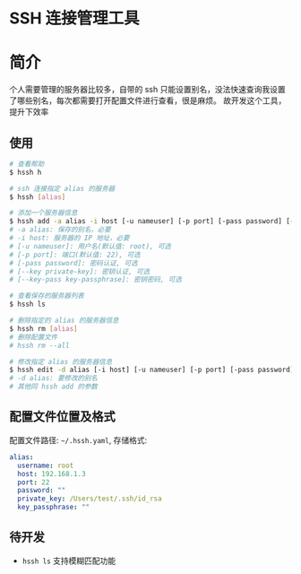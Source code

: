 # SSH 连接管理工具
# 简介
个人需要管理的服务器比较多，自带的 ssh 只能设置别名，没法快速查询我设置了哪些别名，每次都需要打开配置文件进行查看，很是麻烦。
故开发这个工具，提升下效率
## 使用
```bash
# 查看帮助
$ hssh h

# ssh 连接指定 alias 的服务器
$ hssh [alias]

# 添加一个服务器信息
$ hssh add -a alias -i host [-u nameuser] [-p port] [-pass password] [--key private-key] [--key-pass key-passphrase]
# -a alias: 保存的别名，必要
# -i host: 服务器的 IP 地址，必要
# [-u nameuser]: 用户名(默认值: root), 可选
# [-p port]: 端口(默认值: 22), 可选
# [-pass password]: 密码认证, 可选
# [--key private-key]: 密钥认证, 可选
# [--key-pass key-passphrase]: 密钥密码, 可选

# 查看保存的服务器列表
$ hssh ls

# 删除指定的 alias 的服务器信息
$ hssh rm [alias]
# 删除配置文件
# hssh rm --all

# 修改指定 alias 的服务器信息
$ hssh edit -d alias [-i host] [-u nameuser] [-p port] [-pass password] [--key private-key] [--key-pass key-passphrase] [-h]
# -d alias: 要修改的别名
# 其他同 hssh add 的参数
```

## 配置文件位置及格式
配置文件路径: `~/.hssh.yaml`, 存储格式:
```yaml
alias:
  username: root
  host: 192.168.1.3
  port: 22
  password: ""
  private_key: /Users/test/.ssh/id_rsa
  key_passphrase: ""
```

## 待开发
* `hssh ls` 支持模糊匹配功能